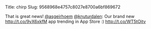 Title: chirp
Slug: 9568968e4757c8027e8700a6bf869672

That is great news! <a href="http://twitter.com/asgeirhoem">@asgeirhoem</a>  <a href="http://twitter.com/knuturdalen">@knuturdalen</a>: Our brand new <a href="http://t.co/9vX6xkfM">http://t.co/9vX6xkfM</a> app trending in App Store :) <a href="http://t.co/WT5tOitv">http://t.co/WT5tOitv</a>
